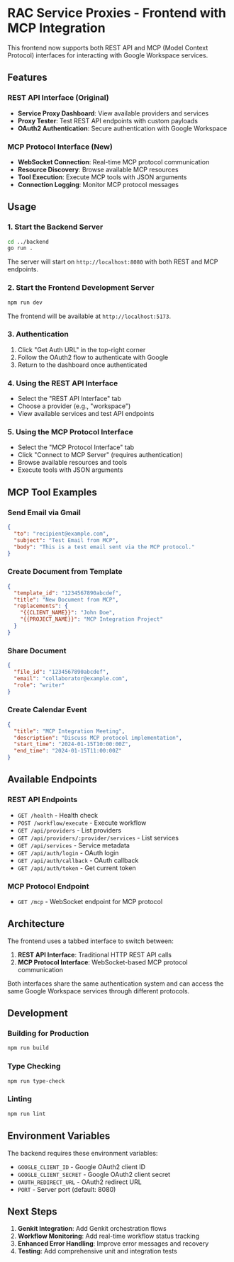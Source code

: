 # RAC Service Proxies - Frontend with MCP Integration

This frontend now supports both REST API and MCP (Model Context Protocol) interfaces for interacting with Google Workspace services.

## Features

### REST API Interface (Original)
- **Service Proxy Dashboard**: View available providers and services
- **Proxy Tester**: Test REST API endpoints with custom payloads
- **OAuth2 Authentication**: Secure authentication with Google Workspace

### MCP Protocol Interface (New)
- **WebSocket Connection**: Real-time MCP protocol communication
- **Resource Discovery**: Browse available MCP resources
- **Tool Execution**: Execute MCP tools with JSON arguments
- **Connection Logging**: Monitor MCP protocol messages

## Usage

### 1. Start the Backend Server
```bash
cd ../backend
go run .
```

The server will start on `http://localhost:8080` with both REST and MCP endpoints.

### 2. Start the Frontend Development Server
```bash
npm run dev
```

The frontend will be available at `http://localhost:5173`.

### 3. Authentication
1. Click "Get Auth URL" in the top-right corner
2. Follow the OAuth2 flow to authenticate with Google
3. Return to the dashboard once authenticated

### 4. Using the REST API Interface
- Select the "REST API Interface" tab
- Choose a provider (e.g., "workspace")
- View available services and test API endpoints

### 5. Using the MCP Protocol Interface
- Select the "MCP Protocol Interface" tab
- Click "Connect to MCP Server" (requires authentication)
- Browse available resources and tools
- Execute tools with JSON arguments

## MCP Tool Examples

### Send Email via Gmail
```json
{
  "to": "recipient@example.com",
  "subject": "Test Email from MCP",
  "body": "This is a test email sent via the MCP protocol."
}
```

### Create Document from Template
```json
{
  "template_id": "1234567890abcdef",
  "title": "New Document from MCP",
  "replacements": {
    "{{CLIENT_NAME}}": "John Doe",
    "{{PROJECT_NAME}}": "MCP Integration Project"
  }
}
```

### Share Document
```json
{
  "file_id": "1234567890abcdef",
  "email": "collaborator@example.com",
  "role": "writer"
}
```

### Create Calendar Event
```json
{
  "title": "MCP Integration Meeting",
  "description": "Discuss MCP protocol implementation",
  "start_time": "2024-01-15T10:00:00Z",
  "end_time": "2024-01-15T11:00:00Z"
}
```

## Available Endpoints

### REST API Endpoints
- `GET /health` - Health check
- `POST /workflow/execute` - Execute workflow
- `GET /api/providers` - List providers
- `GET /api/providers/:provider/services` - List services
- `GET /api/services` - Service metadata
- `GET /api/auth/login` - OAuth login
- `GET /api/auth/callback` - OAuth callback
- `GET /api/auth/token` - Get current token

### MCP Protocol Endpoint
- `GET /mcp` - WebSocket endpoint for MCP protocol

## Architecture

The frontend uses a tabbed interface to switch between:

1. **REST API Interface**: Traditional HTTP REST API calls
2. **MCP Protocol Interface**: WebSocket-based MCP protocol communication

Both interfaces share the same authentication system and can access the same Google Workspace services through different protocols.

## Development

### Building for Production
```bash
npm run build
```

### Type Checking
```bash
npm run type-check
```

### Linting
```bash
npm run lint
```

## Environment Variables

The backend requires these environment variables:
- `GOOGLE_CLIENT_ID` - Google OAuth2 client ID
- `GOOGLE_CLIENT_SECRET` - Google OAuth2 client secret
- `OAUTH_REDIRECT_URL` - OAuth2 redirect URL
- `PORT` - Server port (default: 8080)

## Next Steps

1. **Genkit Integration**: Add Genkit orchestration flows
2. **Workflow Monitoring**: Add real-time workflow status tracking
3. **Enhanced Error Handling**: Improve error messages and recovery
4. **Testing**: Add comprehensive unit and integration tests
